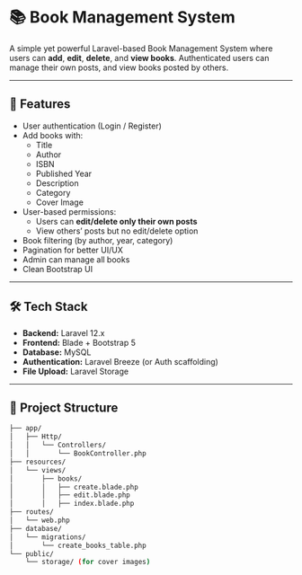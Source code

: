 # 📚 Book Management System

A simple yet powerful Laravel-based Book Management System where users can **add**, **edit**, **delete**, and **view books**. Authenticated users can manage their own posts, and view books posted by others.

---

## 🚀 Features

- User authentication (Login / Register)
- Add books with:
  - Title
  - Author
  - ISBN
  - Published Year
  - Description
  - Category
  - Cover Image
- User-based permissions:
  - Users can **edit/delete only their own posts**
  - View others’ posts but no edit/delete option
- Book filtering (by author, year, category)
- Pagination for better UI/UX
- Admin can manage all books
- Clean Bootstrap UI

---

## 🛠️ Tech Stack

- **Backend:** Laravel 12.x
- **Frontend:** Blade + Bootstrap 5
- **Database:** MySQL
- **Authentication:** Laravel Breeze (or Auth scaffolding)
- **File Upload:** Laravel Storage

---

## 📂 Project Structure

```bash
├── app/
│   ├── Http/
│   │   └── Controllers/
│   │       └── BookController.php
├── resources/
│   └── views/
│       ├── books/
│       │   ├── create.blade.php
│       │   ├── edit.blade.php
│       │   ├── index.blade.php
├── routes/
│   └── web.php
├── database/
│   └── migrations/
│       └── create_books_table.php
└── public/
    └── storage/ (for cover images)



